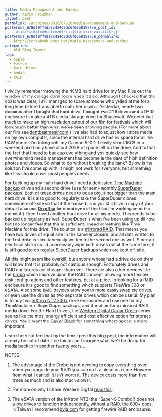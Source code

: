```yaml
---
title: Media Management and Backup
author: Kerim Friedman
layout: post
permalink: /archives/2010/07/28/media-management-and-backup/
posterous_678df9ff4da7c424c7dc64d0b819e75e_post_id:
  - 'O:16:"SimpleXMLElement":1:{i:0;s:8:"24353115";}'
posterous_678df9ff4da7c424c7dc64d0b819e75e_permalink:
  - http://scrapbook.oxus.net/media-management-and-backup
categories:
  - Old Blog Import
tags:
  - apple
  - backup
  - hard drives
  - media
  - RAID
---
```

I vividly remember throwing the 40MB hard drive for my Mac Plus out the window of my college dorm room when it died. Although I checked that the coast was clear, I still managed to scare someone who yelled at me for a long time before I was able to calm her down… Yesterday, nearly two decades after I bought that hard drive, I bought two 2TB drives and a RAID enclosure to make a 4TB media storage drive for Shashwati. We need that much to make an high resolution output of our film for festivals which will look much better than what we&#8217;ve been showing people. (For more about our film see <a href="http://dontbeatmesir.com" onclick="_gaq.push(['_trackEvent', 'outbound-article', 'http://dontbeatmesir.com', 'dontbeatmesir.com']);" >dontbeatmesir.com</a>.) I&#8217;ve also had to adjust how I store media on my own computer, since the internal hard drive has no space for all the RAW photos I&#8217;m taking with my Cannon 500D. I easily shoot 16GB in a weekend and I only have about 20GB of space left on the drive. Add to that the fact that I need to back up everything and you quickly see how overwhelming media management has become in the days of high definition photos and videos. So what to do without breaking the bank? Below is the solution I&#8217;ve come up with. It might not work for everyone, but something like this should cover most people&#8217;s needs.

For backing up my main hard drive I need a dedicated <a href="http://support.apple.com/kb/ht1427" onclick="_gaq.push(['_trackEvent', 'outbound-article', 'http://support.apple.com/kb/ht1427', 'Time Machine backup']);" >Time Machine backup</a> drive and a second drive I use for semi-monthly <a href="http://www.shirt-pocket.com/SuperDuper/SuperDuperDescription.html" onclick="_gaq.push(['_trackEvent', 'outbound-article', 'http://www.shirt-pocket.com/SuperDuper/SuperDuperDescription.html', 'SuperDuper']);" >SuperDuper</a> backups. Both of these drives need to be as big, if not bigger than the main hard drive. It is also good to regularly take the SuperDuper clones somewhere off-site so that if the house burns you still have a copy of your data. (I also use <a href="https://www.dropbox.com/referrals/NTEyMjU1OQ" onclick="_gaq.push(['_trackEvent', 'outbound-article', 'https://www.dropbox.com/referrals/NTEyMjU1OQ', 'DropBox']);" >DropBox</a> for cloud sync of the files I&#8217;m working on at the moment.) Then I need another hard drive for all my media. This needs to be backed up regularly as well. SuperDuper is what I&#8217;ve been using up till now, but I no longer feel that this is sufficient. I need something like Time Machine for this drive. The solution is a <a href="http://en.wikipedia.org/wiki/Disk_mirroring" onclick="_gaq.push(['_trackEvent', 'outbound-article', 'http://en.wikipedia.org/wiki/Disk_mirroring', 'mirrored RAID']);" >mirrored RAID</a>. That means you have two drives of equal size in the same enclosure, and all data written to the first drive is simultaneously written to the second one as well. Since an electrical storm could conceivably wipe both drives out at the same time, it is still good to do regular SuperDuper backups which are kept off-site.

All this might seem like overkill, but anyone whose had a drive die on them will know that it is probably not cautious enough. Fortunately drives and RAID enclosures are cheaper than ever. There are also other devices like the <a href="http://www.drobo.com/" onclick="_gaq.push(['_trackEvent', 'outbound-article', 'http://www.drobo.com/', 'Drobo']);" >Drobo</a> which improve upon the RAID concept, allowing more flexible disk configurations and other features, but at a price. In looking for a RAID enclosure it is good to find something which supports FireWire 800 or eSATA. Also some RAID devices allow you to more easily swap the drives, or even use the drives as two separate drives which can be useful. My plan is to buy two <a href="http://www.inxtron.com/products/hddmulti/nt2/nt2_800plus" onclick="_gaq.push(['_trackEvent', 'outbound-article', 'http://www.inxtron.com/products/hddmulti/nt2/nt2_800plus', 'inXtron NT2 800+']);" >inXtron NT2 800+</a> drive enclosures and use one for my TimeMachine + SuperDuper backups, and the other for a mirrored RAID media drive. For the Hard Drives, the <a href="http://www.wdc.com/en/products/products.asp?driveid=336" onclick="_gaq.push(['_trackEvent', 'outbound-article', 'http://www.wdc.com/en/products/products.asp?driveid=336', 'Western Digital Caviar Green']);" >Western Digital Caviar Green</a> series seems like the most energy efficient and cost effective option for storage drives. You&#8217;d want the <a href="http://www.wdc.com/en/products/products.asp?driveid=488" onclick="_gaq.push(['_trackEvent', 'outbound-article', 'http://www.wdc.com/en/products/products.asp?driveid=488', 'Caviar Black']);" >Caviar Black</a> for something where speed is more important.

I can&#8217;t help but feel that by the time I post this blog post, the information will already be out of date. I certainly can&#8217;t imagine what we&#8217;ll be doing for media backup in another twenty years…

NOTES

1. The advantage of the Drobo is not needing to copy everything over when you upgrade your RAID you can do it a piece at a time. However, from what I can tell it isn&#8217;t worth it. The device costs more than five times as much and is also much slower.

2. For more on why I chose Western Digital <a href="http://hothardware.com/printarticle.aspx?articleid=1490" onclick="_gaq.push(['_trackEvent', 'outbound-article', 'http://hothardware.com/printarticle.aspx?articleid=1490', 'read this']);" >read this</a>.

3. The eSATA version of the inXtron NT2 (the &#8220;Super-S Combo&#8221;) does not allow drives to function independently, without a RAID, the 800+ does. In Taiwan I recommend <a href="http://www.heyshopping.com.tw/index.asp" onclick="_gaq.push(['_trackEvent', 'outbound-article', 'http://www.heyshopping.com.tw/index.asp', 'byja.com']);" >byja.com</a> for getting firewire RAID enclosures.

